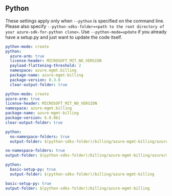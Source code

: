 ## Python

These settings apply only when `--python` is specified on the command line.
Please also specify `--python-sdks-folder=<path to the root directory of your azure-sdk-for-python clone>`.
Use `--python-mode=update` if you already have a setup.py and just want to update the code itself.

``` yaml $(python) && !$(track2)
python-mode: create
python:
  azure-arm: true
  license-header: MICROSOFT_MIT_NO_VERSION
  payload-flattening-threshold: 2
  namespace: azure.mgmt.billing
  package-name: azure-mgmt-billing
  package-version: 0.3.0
  clear-output-folder: true
```

``` yaml $(python) && $(track2)
python-mode: create
azure-arm: true
license-header: MICROSOFT_MIT_NO_VERSION
namespace: azure.mgmt.billing
package-name: azure-mgmt-billing
package-version: 6.0.0b1
clear-output-folder: true
```

``` yaml $(python) && $(python-mode) == 'update' && !$(track2)
python:
  no-namespace-folders: true
  output-folder: $(python-sdks-folder)/billing/azure-mgmt-billing/azure/mgmt/billing
```

``` yaml $(python) && $(python-mode) == 'update' && $(track2)
no-namespace-folders: true
output-folder: $(python-sdks-folder)/billing/azure-mgmt-billing/azure/mgmt/billing
```

``` yaml $(python) && $(python-mode) == 'create' && !$(track2)
python:
  basic-setup-py: true
  output-folder: $(python-sdks-folder)/billing/azure-mgmt-billing
```

``` yaml $(python) && $(python-mode) == 'create' && $(track2)
basic-setup-py: true
output-folder: $(python-sdks-folder)/billing/azure-mgmt-billing
```
